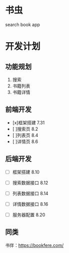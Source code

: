 # 书虫
search book app


# 开发计划


## 功能规划

1. 搜索
2. 书籍列表
3. 书籍详情



## 前端开发

- [x]框架搭建  7.31
- [ ]搜索页    8.2
- [ ]列表页    8.4
- [ ]详情页    8.6



## 后端开发


- [ ] 框架搭建      8.10
- [ ] 搜索数据接口  8.12
- [ ] 列表数据接口  8.14
- [ ] 详情数据接口  8.16
- [ ] 服务器配置    8.20


## 同类

书伴：https://bookfere.com/




